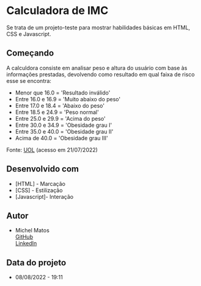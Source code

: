 # Calculadora de IMC

Se trata de um projeto-teste para mostrar habilidades básicas em HTML, CSS e Javascript.

## Começando

A calculdora consiste em analisar peso e altura do usuário com base às informações prestadas, devolvendo como resultado em qual faixa de risco esse se encontra:

* Menor que 16.0 = 'Resultado inválido'
* Entre 16.0 e 16.9 = 'Muito abaixo do peso'
* Entre 17.0 e 18.4 = 'Abaixo do peso'
* Entre 18.5 e 24.9 = 'Peso normal'
* Entre 25.0 e 29.9 = 'Acima do peso'
* Entre 30.0 e 34.9 = 'Obesidade grau I'
* Entre 35.0 e 40.0 = 'Obesidade grau II'
* Acima de 40.0 = 'Obesidade grau III'

Fonte: <a href="https://www.uol.com.br/vivabem/faq/imc-como-calcular-tabela-dicas-como-melhorar-e-mais.htm">UOL</a> (acesso em 21/07/2022)

## Desenvolvido com

* [HTML] - Marcação
* [CSS] - Estilização
* [Javascript]- Interação

## Autor

* Michel Matos  <br> 
<a href="https://github.com/MichelMathos">GitHub</a><br>
<a href ="https://www.linkedin.com/in/michelmathos/">LinkedIn</a>

## Data do projeto

* 08/08/2022 - 19:11
